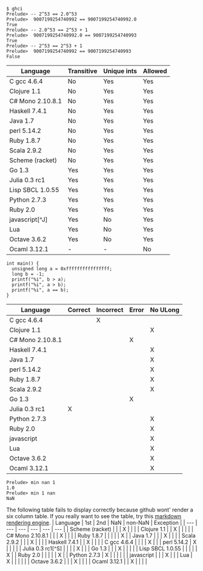 ~~~
$ ghci
Prelude> -- 2^53 == 2.0^53
Prelude>  9007199254740992 == 9007199254740992.0 
True
Prelude> -- 2.0^53 == 2^53 + 1
Prelude>  9007199254740992.0 == 9007199254740993
True
Prelude> -- 2^53 == 2^53 + 1
Prelude>  9007199254740992 == 9007199254740993
False
~~~
| Language | Transitive | Unique ints | Allowed |
| --- | --- | --- | --- |
| C gcc 4.6.4 | No | Yes | Yes |
| Clojure 1.1 | No | Yes | Yes |
| C# Mono 2.10.8.1 | No | Yes | Yes |
| Haskell 7.4.1 | No | Yes | Yes |
| Java 1.7 | No | Yes | Yes |
| perl 5.14.2 | No | Yes | Yes |
| Ruby 1.8.7 | No | Yes | Yes |
| Scala 2.9.2 | No | Yes | Yes |
| Scheme (racket) | No | Yes | Yes |
| Go 1.3 | Yes | Yes | Yes |
| Julia 0.3 rc1 | Yes | Yes | Yes |
| Lisp SBCL 1.0.55 | Yes | Yes | Yes |
| Python 2.7.3 | Yes | Yes | Yes |
| Ruby 2.0 | Yes | Yes | Yes |
| javascript[^J] | Yes | No | Yes |
| Lua | Yes | No | Yes |
| Octave 3.6.2 | Yes | No | Yes |
| Ocaml 3.12.1 | - | - | No |
~~~
int main() {
  unsigned long a = 0xffffffffffffffff;
  long b = -1;
  printf("%i", b > a);
  printf("%i", a > b);
  printf("%i", a == b);
}
~~~
| Language | Correct | Incorrect | Error | No ULong |
| --- | --- | --- | --- | --- |
| C gcc 4.6.4 |  | X | |
| Clojure 1.1 | | | | X |
| C# Mono 2.10.8.1 |  | | X | |
| Haskell 7.4.1 | | | | X |
| Java 1.7 | | | | X |
| perl 5.14.2 | | | | X |
| Ruby 1.8.7 | | | | X |
| Scala 2.9.2 | | | | X |
| Go 1.3 | | | X | |
| Julia 0.3 rc1 | X | | | |
| Python 2.7.3 | | | | X |
| Ruby 2.0 | | | | X |
| javascript | | | | X |
| Lua | | | | X |
| Octave 3.6.2 | | | | X |
| Ocaml 3.12.1 | | | | X |
~~~
Prelude> min nan 1
1.0
Prelude> min 1 nan
NaN
~~~
The following table fails to display correctly because github wont' render a six column table. If you really want to see the table, try this [markdown rendering engine](http://markdown-here.com/livedemo.html).
| Language | 1st | 2nd | NaN | non-NaN | Exception |
| --- | --- | --- | --- | --- | --- |
| Scheme (racket) | | | X | | |
| Clojure 1.1 | | X | | | |
| C# Mono 2.10.8.1 | | | X | | |
| Ruby 1.8.7 | | | | | X |
| Java 1.7 | | | X | | |
| Scala 2.9.2 | | | X | | |
| Haskell 7.4.1 | | X | | |
| C gcc 4.6.4 | | | | X | |
| perl 5.14.2 | X | | | |
| Julia 0.3 rc1[^S] | | | | X | |
| Go 1.3 | | | X | | | |
| Lisp SBCL 1.0.55 | | | | | X |
| Ruby 2.0 | | | | | X |
| Python 2.7.3 | X | | | | |
| javascript | | | X | |
| Lua | X | | | | |
| Octave 3.6.2 | | | X | | |
| Ocaml 3.12.1 | | X | | | |


